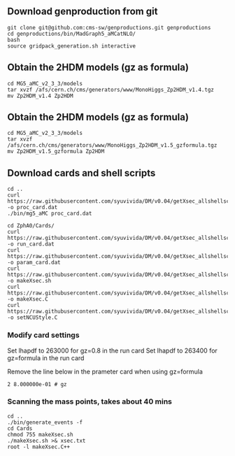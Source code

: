 ## Download genproduction from git
```
git clone git@github.com:cms-sw/genproductions.git genproductions
cd genproductions/bin/MadGraph5_aMCatNLO/
bash
source gridpack_generation.sh interactive
```

## Obtain the 2HDM models (gz as formula)
```
cd MG5_aMC_v2_3_3/models
tar xvzf /afs/cern.ch/cms/generators/www/MonoHiggs_Zp2HDM_v1.4.tgz 
mv Zp2HDM_v1.4 Zp2HDM
```


## Obtain the 2HDM models (gz as formula)
```
cd MG5_aMC_v2_3_3/models
tar xvzf /afs/cern.ch/cms/generators/www/MonoHiggs_Zp2HDM_v1.5_gzformula.tgz
mv Zp2HDM_v1.5_gzformula Zp2HDM
```

## Download cards and shell scripts
```
cd ..
curl https://raw.githubusercontent.com/syuvivida/DM/v0.04/getXsec_allshellscript/proc_card.dat -o proc_card.dat
./bin/mg5_aMC proc_card.dat

cd ZphA0/Cards/
curl https://raw.githubusercontent.com/syuvivida/DM/v0.04/getXsec_allshellscript/run_card.dat -o run_card.dat
curl https://raw.githubusercontent.com/syuvivida/DM/v0.04/getXsec_allshellscript/param_card.dat -o param_card.dat
curl https://raw.githubusercontent.com/syuvivida/DM/v0.04/getXsec_allshellscript/makeXsec.sh -o makeXsec.sh
curl https://raw.githubusercontent.com/syuvivida/DM/v0.04/getXsec_allshellscript/makeXsec.C -o makeXsec.C
curl https://raw.githubusercontent.com/syuvivida/DM/v0.04/getXsec_allshellscript/setNCUStyle.C -o setNCUStyle.C
```
### Modify card settings

Set lhapdf to 263000 for gz=0.8 in the run card
Set lhapdf to 263400 for gz=formula in the run card

Remove the line below in the prameter card when using gz=formula
```
2 8.000000e-01 # gz 
```
### Scanning the mass points, takes about 40 mins
```
cd ..
./bin/generate_events -f
cd Cards
chmod 755 makeXsec.sh
./makeXsec.sh >& xsec.txt
root -l makeXsec.C++
```